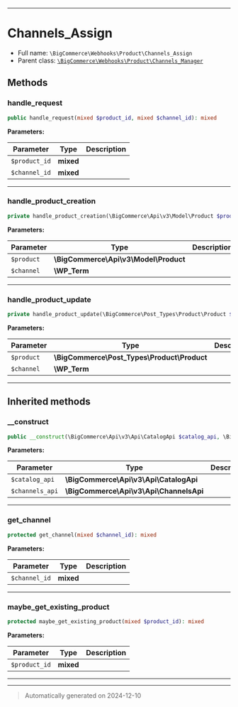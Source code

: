 ***

# Channels_Assign





* Full name: `\BigCommerce\Webhooks\Product\Channels_Assign`
* Parent class: [`\BigCommerce\Webhooks\Product\Channels_Manager`](./Channels_Manager.md)




## Methods


### handle_request



```php
public handle_request(mixed $product_id, mixed $channel_id): mixed
```








**Parameters:**

| Parameter | Type | Description |
|-----------|------|-------------|
| `$product_id` | **mixed** |  |
| `$channel_id` | **mixed** |  |





***

### handle_product_creation



```php
private handle_product_creation(\BigCommerce\Api\v3\Model\Product $product, \WP_Term $channel): mixed
```








**Parameters:**

| Parameter | Type | Description |
|-----------|------|-------------|
| `$product` | **\BigCommerce\Api\v3\Model\Product** |  |
| `$channel` | **\WP_Term** |  |





***

### handle_product_update



```php
private handle_product_update(\BigCommerce\Post_Types\Product\Product $product, \WP_Term $channel): mixed
```








**Parameters:**

| Parameter | Type | Description |
|-----------|------|-------------|
| `$product` | **\BigCommerce\Post_Types\Product\Product** |  |
| `$channel` | **\WP_Term** |  |





***


## Inherited methods


### __construct



```php
public __construct(\BigCommerce\Api\v3\Api\CatalogApi $catalog_api, \BigCommerce\Api\v3\Api\ChannelsApi $channels_api): mixed
```








**Parameters:**

| Parameter | Type | Description |
|-----------|------|-------------|
| `$catalog_api` | **\BigCommerce\Api\v3\Api\CatalogApi** |  |
| `$channels_api` | **\BigCommerce\Api\v3\Api\ChannelsApi** |  |





***

### get_channel



```php
protected get_channel(mixed $channel_id): mixed
```








**Parameters:**

| Parameter | Type | Description |
|-----------|------|-------------|
| `$channel_id` | **mixed** |  |





***

### maybe_get_existing_product



```php
protected maybe_get_existing_product(mixed $product_id): mixed
```








**Parameters:**

| Parameter | Type | Description |
|-----------|------|-------------|
| `$product_id` | **mixed** |  |





***


***
> Automatically generated on 2024-12-10
